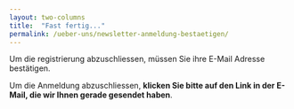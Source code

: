 ```yaml
---
layout: two-columns
title:  "Fast fertig..."
permalink: /ueber-uns/newsletter-anmeldung-bestaetigen/
---
```

Um die registrierung abzuschliessen, müssen Sie ihre E-Mail Adresse bestätigen.

Um die Anmeldung abzuschliessen, **klicken Sie bitte auf den Link in der E-Mail, die wir Ihnen gerade gesendet haben**.
